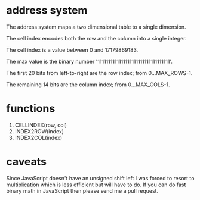 # address system

The address system maps a two dimensional table to a single dimension.

The cell index encodes both the row and the column into a single integer.

The cell index is a value between 0 and 17179869183.

The max value is the binary number '1111111111111111111111111111111111'.

The first 20 bits from left-to-right are the row index; from 0...MAX_ROWS-1.

The remaining 14 bits are the column index; from 0...MAX_COLS-1.

# functions

1. CELLINDEX(row, col)
2. INDEX2ROW(index)
3. INDEX2COL(index)

# caveats

Since JavaScript doesn't have an unsigned shift left I was forced to resort to
multiplication which is less efficient but will have to do. If you can do fast
binary math in JavaScript then please send me a pull request.
